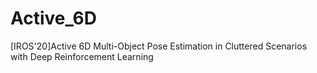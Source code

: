 # Active_6D
[IROS'20]Active 6D Multi-Object Pose Estimation in Cluttered Scenarios with Deep Reinforcement Learning
